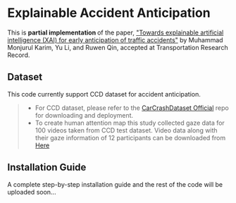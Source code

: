 # Explainable Accident Anticipation
This is <b> partial implementation </b> of the paper, <a href="https://arxiv.org/pdf/2108.00273.pdf7"> "Towards explainable artificial intelligence (XAI) for early anticipation of traffic accidents"</a> by Muhammad Monjurul Karim, Yu Li, and Ruwen Qin, accepted at Transportation Research Record.</p>

## Dataset
This code currently support CCD dataset for accident anticipation. 
> * For CCD dataset, please refer to the [CarCrashDataset Official](https://github.com/Cogito2012/CarCrashDataset) repo for downloading and deployment.
> * To create human attention map this study collected gaze data for 100 videos taken from CCD test dataset. Video data along with their gaze information of 12 participants can be downloaded from [Here](https://drive.google.com/drive/folders/17F_wyVg5sQP-Vln93qHS17l-9AjEQsBG?usp=sharing)

## Installation Guide
A complete step-by-step installation guide and the rest of the code will be uploaded soon...
